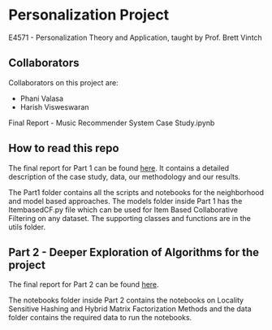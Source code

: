 # Personalization Project

E4571 - Personalization Theory and Application, taught by Prof. Brett Vintch

## Collaborators
Collaborators on this project are:
* Phani Valasa
* Harish Visweswaran

Final Report - Music Recommender System Case Study.ipynb
## How to read this repo

The final report for Part 1 can be found [here](Part1/Final%20Report%20-%20Music%20Recommender%20System%20Case%20Study.ipynb).
It contains a detailed description of the case study, data, our methodology and our results.

The Part1 folder contains all the scripts and notebooks for the neighborhood and model based approaches. The models folder inside Part 1 has the ItembasedCF.py file which can be used for Item Based Collaborative Filtering on any dataset. The supporting classes and functions are in the utils folder.


## Part 2 - Deeper Exploration of Algorithms for the project

The final report for Part 2 can be found [here](Part2/E4571%20Personalization%20Theory%20and%20Application%20Project%20Report.pdf).

The notebooks folder inside Part 2 contains the notebooks on Locality Sensitive Hashing and Hybrid Matrix Factorization Methods and the data folder contains the required data to run the notebooks.